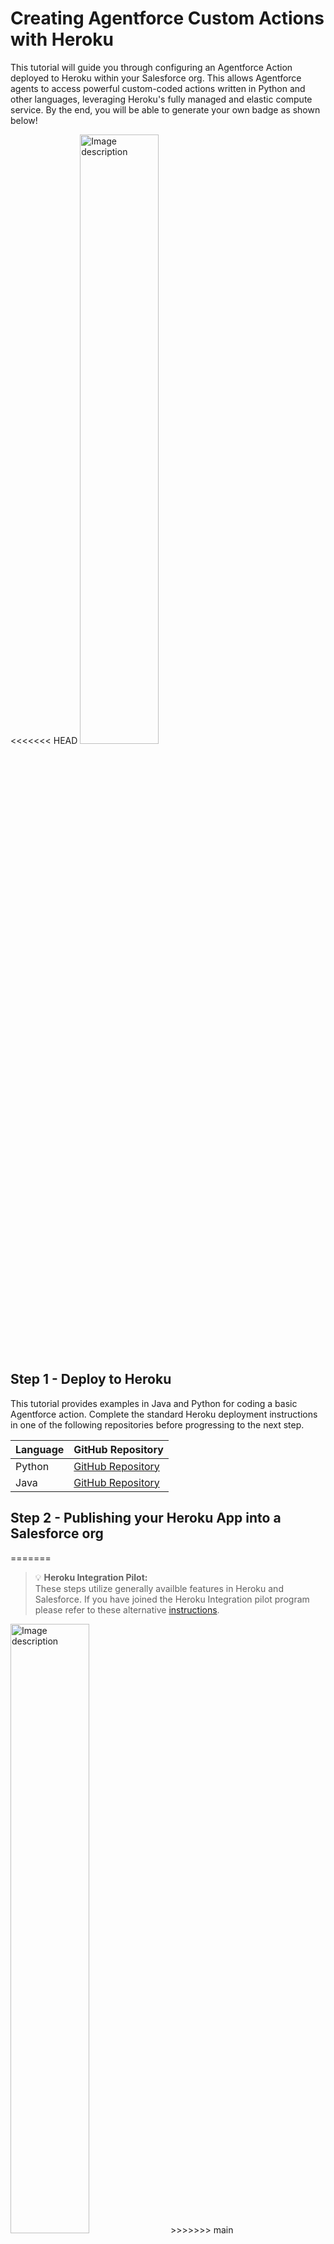 Creating Agentforce Custom Actions with Heroku
==============================================

This tutorial will guide you through configuring an Agentforce Action deployed to Heroku within your Salesforce org. This allows Agentforce agents to access powerful custom-coded actions written in Python and other languages, leveraging Heroku's fully managed and elastic compute service. By the end, you will be able to generate your own badge as shown below!

<<<<<<< HEAD
<img src="images/main.png" width="50%" alt="Image description">

Step 1 - Deploy to Heroku
-------------------------

This tutorial provides examples in Java and Python for coding a basic Agentforce action. Complete the standard Heroku deployment instructions in one of the following repositories before progressing to the next step.

| Language | GitHub Repository
| -------- | ---------------
| Python | [GitHub Repository](https://github.com/heroku-examples/heroku-agentforce-tutorial-python)
| Java | [GitHub Repository](https://github.com/heroku-examples/heroku-agentforce-tutorial-java)

Step 2 - Publishing your Heroku App into a Salesforce org
---------------------------------------------------------
=======
> 💡 **Heroku Integration Pilot:**<br/> These steps utilize generally availble features in Heroku and Salesforce. If you have joined the Heroku Integration pilot program please refer to these alternative [instructions](https://github.com/heroku-examples/heroku-agentforce-tutorial/tree/heroku-integration-pilot).

<img src="images/main.png" width="50%" alt="Image description">
>>>>>>> main

> 💡 **Salesforce Org Requirements:**<br/>Ensure you have access to Agentforce in your org by searching for `Agents` in the `Setup` menu. If not, you can obtain a free [Salesforce Developer Edition org here](https://www.salesforce.com/form/developer-signup/?d=pb). Be sure to visit `Einstein Setup` to enable Einstein, the fresh the page and search for `Agentforce Agents` to enable Agentforce. Finally on the same page click `Enable the Agentforce (Default) Agent`.

<<<<<<< HEAD
From the directory you completed the above deployment in, run the following commands.
=======
> 💡 **Salesforce Org Requirements:** Ensure you have access to Agentforce in your org by searching for `Agents` in the `Setup` menu. If not, you can create a temporary org by logging into Trailhead and creating a Playground per the instructions [at the top of this module](https://trailhead.salesforce.com/content/learn/projects/quick-start-explore-the-coral-cloud-sample-app/deploy-the-coral-cloud-sample-app) (you do not need to complete the module). Once you have access to the org, locate `Einstein Setup` under the `Setup` menu and **Enable Einstein**, which will also enable Agentforce.
>>>>>>> main

Add the Heroku Integration add-on to your application.

```
heroku addons:create heroku-applink
```

Configure the application ID as follows:

```
heroku config:set HEROKU_APP_ID="$(heroku apps:info --json | jq -r '.app.id')"
```

> 💡 **jq utility:**<br/>If you do not have the `jq` utlity, run `heroku apps:info --json` manually and extract the value from the `app` json structure output to the console.

Connect your Heroku application to the org you intend to configure Agentforce within.

```
heroku salesforce:connect my-org
```

Add the Heroku Integration Service Mesh buildpack to ensure incoming calls from the Salesforce org are authenticated correctly.

```
$ heroku buildpacks:add https://github.com/heroku/heroku-buildpack-heroku-applink-service-mesh
```

Import your applications and its API specification into the connected org, for Python use `api-spec.json`.

```
heroku salesforce:publish api-spec.yaml --client-name BadgeService --connection-name my-org --authorization-connected-app-name BadgeServiceConnectedApp --authorization-permission-set-name BadgeServicePermissions
```

Lastly trigger a redeploy of the application to ensure the service mesh is running using the following commands.

```
git commit --allow-empty -m "empty commit"
git push heroku main
```

Once complete check your application has been imported by searching for **Heroku** and then **Apps** under the **Setup** menu in your org.

Step 3 - Assigning Permissions
------------------------------

The above process created `BadgeService` and `BadgeServicePermissions` permission sets to control access to your application from within the org. Search for **Permisison Sets** under **Setup**, locate these permission sets and click **Manage Assignments** to assign to your user.

Step 4 - Creating an Agentforce Action
--------------------------------------

1. Search for `Agent Assets` under the `Setup` menu, and on the `Actions` tab, click `New Agent Action`, selecting `API` as the `Reference Action Type`. Then select `Heroku` from the `Reference Action Category`. In the `Reference Action` search field, search for `Generate Badge`. Your dialog should look like the following:

    <img src="images/step4-6.jpg" width="80%" alt="Image description">

9. Complete defining the action as follows and click `Finish`.

    <img src="images/step4-7.jpg" width="80%" alt="Image description">

<<<<<<< HEAD
Step 5 - Using Agent Builder
=======
    | Field | Text |
    | ----- | ---- |
    | `Agent Action Instructions` | Use this action in response to requests for a Heroku badge with a name on it. |
    | `AgentActionRequestName Instructions` | Name to be placed on the badge. |
    | `AgentActionResponseMessage Instructions` | This is the Heroku badge the user requested. |

Step 6 - Using Agent Builder
>>>>>>> main
----------------------------

1. Search for `Agentforce Agents` under `Setup`.

2. Click the `Agentforce (Default)` link at the bottom of the page to find the `Open in Agent Builder` button.

3. Click the `Deactivate` button in the top right of the screen if present.

4. Click `Topics` and the `General CRM` topic. If the `New Version` button is shown, click it.

<<<<<<< HEAD
5. Click the `Topic Configuration` tab and append "***Also including requests for badges.***" to the current contents of the `Classification Description` field. Click `Save`.

5. Click the `General CRM` topic once more and then click `This Topic's Actions` tab and select `Add from Asset Library`, select the `Generate Badge` action.
=======
5. Click the *Topic Configuration* tab and append "***Also including requests for badges.***" to the current contents of the *Classification Description* field.
>>>>>>> main

6. Click the `This Topic's Actions` tab and select `Add from Asset Library` from the `New` button dropdown.

7. Complete the dialog as shown and click `Finish`.

    <img src="images/step5-1.jpg" width="80%" alt="Image description">

8. Finally, click the `Activate` button in the top right of the screen.

Step 6 - Testing your Action
----------------------------

1. Open the `Agent Builder` for `Einstein Copilot`.

2. In the `Conversation Preview`, enter `Generate a badge for Astro`

    > You can, of course, change the name to your own and share your badge with your friends!

    <img src="images/step6-endgame.jpg" width="100%" alt="Image description">

Summary
-------

<<<<<<< HEAD
Congratulations on deploying your first Heroku-powered Agentforce Action!
=======
Congratulations on deploying your first Heroku-powered Agentforce Action!

We are working to improve and simplify this process, so please follow this repository to stay informed on updates.

Need some inspiration on what to build?
---------------------------------------

The examples in this tutorial are intentionally simple, designed to give you a clear starting point for creating your own actions. We have also included fully developed actions below.

| Example | Demo Video |  | Related Content
| ------- | ---------- | ---------- | ---------------
| The **Archive Agent** action demonstrates using Heroku to access and perform complex computations over unstructured archived data. It uses AI to interpret natural language requests from users to perform a wider array of dynamic calculations on the data. | [Link](https://youtu.be/mNgrdf1GX-w) | <img src="images/archiveagent2.png" width="80%" alt="Image description"> | [Blog](https://blog.heroku.com/building-supercharged-agents-heroku-agentforce) [Code]([https://github.com/heroku-examples/agentforce-collage-agent](https://github.com/heroku-reference-apps/agentforce-archive-agent))
| With the **Coral Cloud Collage Agent**, we explore how Coral Cloud Resort invites its guests to browse and book unique experiences throughout their stay using Agentforce. With Heroku, we extend the agent's functionality to generate a personalized collage of each guest's adventures, showcasing how custom code deployed on Heroku can create dynamic digital media delivered directly within the Agentforce experience. | [Link](https://www.youtube.com/watch?v=yd97A9GLFUA&t=3s) | ![image](images/collage2.jpg) ![image](images/collage.png) | [Code](https://github.com/heroku-examples/agentforce-collage-agent)
>>>>>>> main
